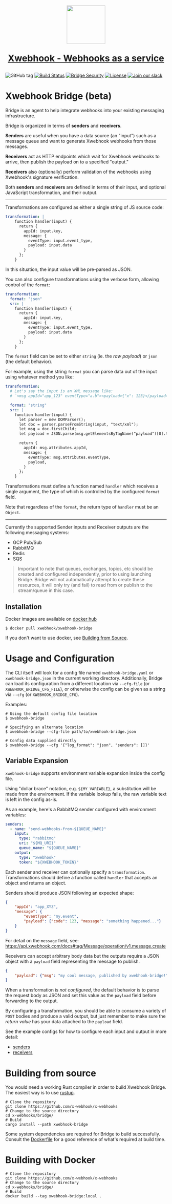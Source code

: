 <h1 align="center">
  <a href="https://www.xwebhook.com">
    <img width="120" src="https://avatars.githubusercontent.com/u/80175132?s=200&v=4" />
    <p align="center">Xwebhook - Webhooks as a service</p>
  </a>
</h1>

![GitHub tag](https://img.shields.io/github/tag/xwebhook/x-webhooks.svg)
[![Build Status](https://github.com/xwebhook/x-webhooks/workflows/Bridge%20CI/badge.svg)](https://github.com/xwebhook/x-webhooks/actions)
[![Bridge Security](https://github.com/xwebhook/x-webhooks/actions/workflows/bridge-security.yml/badge.svg)](https://github.com/xwebhook/x-webhooks/actions/workflows/bridge-security.yml)
[![License](https://img.shields.io/badge/license-MIT-brightgreen.svg)](LICENSE)
[![Join our slack](https://img.shields.io/badge/Slack-join%20the%20community-blue?logo=slack&style=social)](https://www.xwebhook.com/slack/)

# Xwebhook Bridge (beta)

Bridge is an agent to help integrate webhooks into your existing messaging infrastructure.

Bridge is organized in terms of **senders** and **receivers**.

**Senders** are useful when you have a data source (an "input") such as a
message queue and want to generate Xwebhook webhooks from those messages.

**Receivers** act as HTTP endpoints which wait for Xwebhook webhooks to arrive, then
publish the payload on to a specified "output."

**Receivers** also (optionally) perform validation of the webhooks using Xwebhook's signature verification.

Both **senders** and **receivers** are defined in terms of their input, and optional JavaScript transformation, and their output.

---

Transformations are configured as either a single string of JS source code:

```yaml
transformation: |
    function handler(input) {
      return {
        appId: input.key,
        message: {
          eventType: input.event_type,
          payload: input.data
        }
      };
    }
```
In this situation, the input value will be pre-parsed as JSON.

You can also configure transformations using the verbose form, allowing control of the `format`:
```yaml
transformation:
  format: "json"
  src: |
    function handler(input) {
      return {
        appId: input.key,
        message: {
          eventType: input.event_type,
          payload: input.data
        }
      };
    }
```
The `format` field can be set to either `string` (ie. the _raw payload_) or `json` (the default behavior).

For example, using the string `format` you can parse data out of the input using whatever method you like:

```yaml
transformation:
  # Let's say the input is an XML message like:
  # `<msg appId="app_123" eventType="a.b"><payload>{"x": 123}</payload></msg>`

  format: "string"
  src: |
    function handler(input) {
      let parser = new DOMParser();
      let doc = parser.parseFromString(input, "text/xml");
      let msg = doc.firstChild;
      let payload = JSON.parse(msg.getElementsByTagName("payload")[0].textContent)

      return {
        appId: msg.attributes.appId,
        message: {
          eventType: msg.attributes.eventType,
          payload,
        }
      };
    }
```
Transformations must define a function named `handler` which receives a single argument, the type of which is controlled
by the configured `format` field.

Note that regardless of the `format`, the return type of `handler` must be an `Object`.

---

Currently the supported Sender inputs and Receiver outputs are the following
messaging systems:

- GCP Pub/Sub
- RabbitMQ
- Redis
- SQS

> Important to note that queues, exchanges, topics, etc should be created and configured independently,
> prior to using launching Bridge. Bridge will not automatically attempt to create these resources, it will only try
> (and fail) to read from or publish to the stream/queue in this case.


## Installation

Docker images are available on [docker hub](https://registry.hub.docker.com/r/xwebhook/xwebhook-bridge)

```
$ docker pull xwebhook/xwebhook-bridge
```

If you don't want to use docker, see [Building from Source](../README.md#building-from-source).



# Usage and Configuration

The CLI itself will look for a config file named `xwebhook-bridge.yaml` or `xwebhook-bridge.json` in the current working
directory.
Additionally, Bridge can load its configuration from a different location via `--cfg-file` (or `XWEBHOOK_BRIDGE_CFG_FILE`),
or otherwise the config can be given as a string via `--cfg` (or `XWEBHOOK_BRIDGE_CFG`).

Examples:
```
# Using the default config file location
$ xwebhook-bridge

# Specifying an alternate location
$ xwebhook-bridge --cfg-file path/to/xwebhook-bridge.json

# Config data supplied directly
$ xwebhook-bridge --cfg '{"log_format": "json", "senders": []}'
```

## Variable Expansion

`xwebhook-bridge` supports environment variable expansion inside the config file.

Using "dollar brace" notation, e.g. `${MY_VARIABLE}`, a substitution will be made from the environment.
If the variable lookup fails, the raw variable text is left in the config as-is.

As an example, here's a RabbitMQ sender configured with environment variables:

```yaml
senders:
  - name: "send-webhooks-from-${QUEUE_NAME}"
    input:
      type: "rabbitmq"
      uri: "${MQ_URI}"
      queue_name: "${QUEUE_NAME}"
    output:
      type: "xwebhook"
      token: "${XWEBHOOK_TOKEN}"
```

Each sender and receiver can optionally specify a `transformation`.
Transformations should define a function called `handler` that accepts an object and returns an object.

Senders should produce JSON following an expected shape:
```json
{
    "appId": "app_XYZ",
    "message": {
        "eventType": "my.event",
        "payload": {"code": 123, "message": "something happened..."}
    }
}
```

For detail on the `message` field, see: <https://api.xwebhook.com/docs#tag/Message/operation/v1.message.create>

Receivers can accept arbitrary body data but the outputs require a JSON object with a `payload` field representing the
message to publish.

```json
{
    "payload": {"msg": "my cool message, published by xwebhook-bridge!"}
}
```

When a transformation is _not configured_, the default behavior is to parse the request body as JSON and set this value
as the `payload` field before forwarding to the output.

By configuring a transformation, you should be able to consume a variety of `POST` bodies and
produce a valid output, but just remember to make sure the _return value_ has your data attached to the `payload` field.


See the example configs for how to configure each input and output in more detail:
- [senders](./xwebhook-bridge.example.senders.yaml)
- [receivers](./xwebhook-bridge.example.receivers.yaml)

# Building from source

You would need a working Rust compiler in order to build Xwebhook Bridge.
The easiest way is to use [rustup](https://rustup.rs/).

```
# Clone the repository
git clone https://github.com/x-webhook/x-webhooks
# Change to the source directory
cd x-webhooks/bridge/
# Build
cargo install --path xwebhook-bridge
```

Some system dependencies are required for Bridge to build successfully.
Consult the [Dockerfile](./Dockerfile) for a good reference of what's required at build time.

# Building with Docker

```
# Clone the repository
git clone https://github.com/x-webhook/x-webhooks
# Change to the source directory
cd x-webhooks/bridge/
# Build
docker build --tag xwebhook-bridge:local .
```
